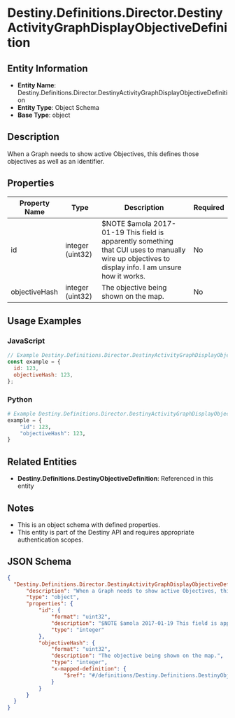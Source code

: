 # Destiny.Definitions.Director.DestinyActivityGraphDisplayObjectiveDefinition

## Entity Information
- **Entity Name**: Destiny.Definitions.Director.DestinyActivityGraphDisplayObjectiveDefinition
- **Entity Type**: Object Schema
- **Base Type**: object

## Description
When a Graph needs to show active Objectives, this defines those objectives as well as an identifier.

## Properties

| Property Name | Type | Description | Required |
|---------------|------|-------------|----------|
| id | integer (uint32) | $NOTE $amola 2017-01-19 This field is apparently something that CUI uses to manually wire up objectives to display info. I am unsure how it works. | No |
| objectiveHash | integer (uint32) | The objective being shown on the map. | No |

## Usage Examples

### JavaScript
```javascript
// Example Destiny.Definitions.Director.DestinyActivityGraphDisplayObjectiveDefinition object
const example = {
  id: 123,
  objectiveHash: 123,
};
```

### Python
```python
# Example Destiny.Definitions.Director.DestinyActivityGraphDisplayObjectiveDefinition object
example = {
    "id": 123,
    "objectiveHash": 123,
}
```

## Related Entities
- **Destiny.Definitions.DestinyObjectiveDefinition**: Referenced in this entity

## Notes
- This is an object schema with defined properties.
- This entity is part of the Destiny API and requires appropriate authentication scopes.

## JSON Schema
```json
{
  "Destiny.Definitions.Director.DestinyActivityGraphDisplayObjectiveDefinition":   {
      "description": "When a Graph needs to show active Objectives, this defines those objectives as well as an identifier.",
      "type": "object",
      "properties": {
          "id": {
              "format": "uint32",
              "description": "$NOTE $amola 2017-01-19 This field is apparently something that CUI uses to manually wire up objectives to display info. I am unsure how it works.",
              "type": "integer"
          },
          "objectiveHash": {
              "format": "uint32",
              "description": "The objective being shown on the map.",
              "type": "integer",
              "x-mapped-definition": {
                  "$ref": "#/definitions/Destiny.Definitions.DestinyObjectiveDefinition"
              }
          }
      }
  }
}
```

